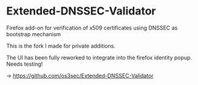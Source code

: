 Extended-DNSSEC-Validator
=========================

Firefox add-on for verification of x509 certificates using DNSSEC as bootstrap mechanism 


This is the fork I made for private additions.

The UI has been fully reworked to integrate into the firefox identity popup.
Needs testing!

-> https://github.com/os3sec/Extended-DNSSEC-Validator
